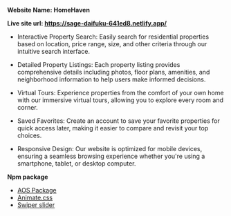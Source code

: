 **Website Name: HomeHaven**

**Live site url: https://sage-daifuku-641ed8.netlify.app/**


- Interactive Property Search: Easily search for residential properties based on location, price range, size, and other criteria through our intuitive search interface.

- Detailed Property Listings: Each property listing provides comprehensive details including photos, floor plans, amenities, and neighborhood information to help users make informed decisions.

- Virtual Tours: Experience properties from the comfort of your own home with our immersive virtual tours, allowing you to explore every room and corner.

- Saved Favorites: Create an account to save your favorite properties for quick access later, making it easier to compare and revisit your top choices.

- Responsive Design: Our website is optimized for mobile devices, ensuring a seamless browsing experience whether you're using a smartphone, tablet, or desktop computer.


**Npm package**
- [AOS Package](https://michalsnik.github.io/aos/)
- [Animate.css](https://animate.style/)
- [Swiper slider](https://swiperjs.com/demos)







